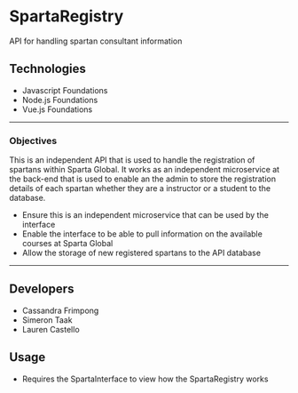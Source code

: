 # SpartaRegistry
API for handling spartan consultant information

## Technologies

* Javascript Foundations
* Node.js Foundations
* Vue.js Foundations

***

### Objectives

This is an independent API that is used to handle the registration of spartans within Sparta Global.
It works as an independent microservice at the back-end that is used to enable an the admin to store the 
registration details of each spartan whether they are a instructor or a student to the database.

* Ensure this is an independent microservice that can be used by the interface
* Enable the interface to be able to pull information on the available courses at Sparta Global
* Allow the storage of new registered spartans to the API database

***

## Developers

* Cassandra Frimpong
* Simeron Taak
* Lauren Castello

## Usage

* Requires the SpartaInterface to view how the SpartaRegistry works
